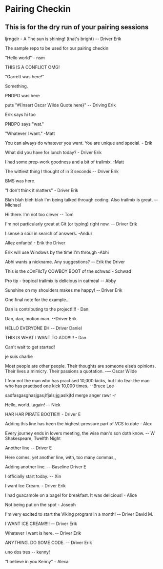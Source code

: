 # Pairing Checkin
## This is for the dry run of your pairing sessions


ljrngelr - A
The sun is shining!  (that's bright) -- Driver Erik


The sample repo to be used for our pairing checkin

"Hello world" - nsm

THIS IS A CONFLICT OMG!

"Garrett was here!"

Something.

PNDPO was here

puts "#{Insert Oscar Wilde Quote here}"  -- Driving Erik

Erik says hi too

PNDPO says "wat."

"Whatever I want." -Matt

You can always do whatever you want.  You are unique and special. - Erik

What did you have for lunch today? - Driver Erik

I had some prep-work goodness and a bit of trailmix. -Matt

The wittiest thing I thought of in 3 seconds -- Driver Erik

BMS was here.

"I don't think it matters" - Driver Erik

Blah blah bleh blah I'm being talked through coding. Also trailmix is great. --Michael

Hi there. I'm not too clever -- Tom

I'm not particularly great at Git (or typing) right now. -- Driver Erik

I sense a soul in search of answers. -Andur

Allez enfants! - Erik the Driver

Erik will use Windows by the time I'm through
-Abhi

Abhi wants a nickname.  Any suggestions? -- Erik the Driver

This is the cOnFlIcTy COWBOY BOOT of the schwad - Schwad

Pro tip - tropical trailmix is delicious in oatmeal  -- Abby

Sunshine on my shoulders makes me happy! -- Driver Erik

One final note for the example...

Dan is contributing to the project!!!! - Dan

Dan, dan, motion man.  --Driver Erik

HELLO EVERYONE EH -- Driver Daniel

THIS IS WHAT I WANT TO ADD!!!!! - Dan

Can't wait to get started!

je suis charlie

Most people are other people. Their thoughts are someone else’s opinions. Their lives a mimicry. Their passions a quotation. -— Oscar Wilde

I fear not the man who has practised 10,000 kicks, but I do fear the man who has practised one kick 10,000 times. --Bruce Lee

sadfasgasghasjgas;lfjals;jg;aslkjfd merge anger rawr -r

Hello, world...again! -- Nick

HAR HAR PIRATE BOOTIE!!! - Driver E

Adding this line has been the highest-pressure part of VCS to date - Alex

Every journey ends in lovers meeting, the wise man's son doth know. -- W Shakespeare, Twelfth Night

Another line -- Driver E

Here comes, yet another line, with, too many commas,,

Adding another line.  -- Baseline Driver E

I officially start today. -- Xin

I want Ice Cream.  - Driver Erik

I had guacamole on a bagel for breakfast.  It was delicious! - Alice

Not being put on the spot - Joseph

I'm very excited to start the Viking program in a month! -- Driver David M.

I WANT ICE CREAM!!!! -- Driver Erik

Whatever I want is here.  -- Driver Erik

ANYTHING.  DO SOME CODE. -- Driver Erik

uno dos tres -- kenny!

"I believe in you Kenny" - Alexa